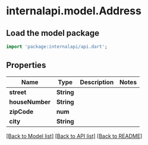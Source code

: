 # internalapi.model.Address

## Load the model package
```dart
import 'package:internalapi/api.dart';
```

## Properties
Name | Type | Description | Notes
------------ | ------------- | ------------- | -------------
**street** | **String** |  | 
**houseNumber** | **String** |  | 
**zipCode** | **num** |  | 
**city** | **String** |  | 

[[Back to Model list]](../README.md#documentation-for-models) [[Back to API list]](../README.md#documentation-for-api-endpoints) [[Back to README]](../README.md)


